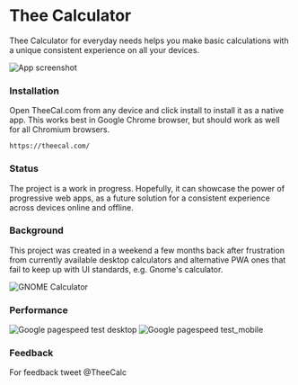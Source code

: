 # Thee Calculator
Thee Calculator for everyday needs helps you make basic calculations with a unique consistent experience on all your devices.

![App screenshot](https://theecal.com/img/cover.png)


### Installation
Open TheeCal.com from any device and click install to install it as a native app. This works best in Google Chrome browser, but should work as well for all Chromium browsers.
```
https://theecal.com/
```

### Status
The project is a work in progress. Hopefully, it can showcase the power of progressive web apps, as a future solution for a consistent experience across devices online and offline.

### Background
This project was created in a weekend a few months back after frustration from currently available desktop calculators and alternative PWA ones that fail to keep up with UI standards, e.g. Gnome's calculator.

![GNOME Calculator](https://user-images.githubusercontent.com/55940669/226196919-19c159c4-6bb7-4e5e-be10-f036d0bc023c.png)


### Performance
![Google pagespeed test desktop](https://user-images.githubusercontent.com/55940669/226196200-8d446620-29ab-418b-84be-8930c776b005.png)
![Google pagespeed test_mobile](https://user-images.githubusercontent.com/55940669/226196220-95657cea-d0c6-4f3b-8c28-5ea3e9656465.png)


### Feedback
For feedback tweet @TheeCalc

